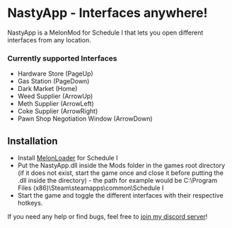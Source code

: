 # NastyApp - Interfaces anywhere!
NastyApp is a MelonMod for Schedule I that lets you open different interfaces from any location.

### Currently supported Interfaces
- Hardware Store (PageUp)
- Gas Station (PageDown)
- Dark Market (Home)
- Weed Supplier (ArrowUp)
- Meth Supplier (ArrowLeft)
- Coke Supplier (ArrowRight)
- Pawn Shop Negotiation Window (ArrowDown)

## Installation
- Install [MelonLoader](https://melonwiki.xyz/#/?id=requirements) for Schedule I
- Put the NastyApp.dll inside the Mods folder in the games root directory (if it does not exist, start the game once and close it before putting the .dll inside the directory) - the path for example would be C:\Program Files (x86)\Steam\steamapps\common\Schedule I
- Start the game and toggle the different interfaces with their respective hotkeys.

If you need any help or find bugs, feel free to [join my discord server](https://discord.gg/eFxB75Bu)!
